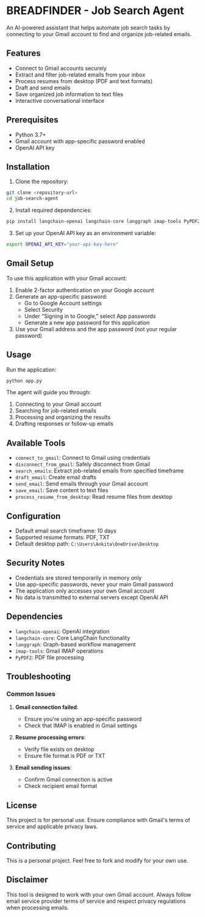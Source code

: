 # BREADFINDER - Job Search Agent

An AI-powered assistant that helps automate job search tasks by connecting to your Gmail account to find and organize job-related emails.

## Features

- Connect to Gmail accounts securely
- Extract and filter job-related emails from your inbox
- Process resumes from desktop (PDF and text formats)
- Draft and send emails
- Save organized job information to text files
- Interactive conversational interface

## Prerequisites

- Python 3.7+
- Gmail account with app-specific password enabled
- OpenAI API key

## Installation

1. Clone the repository:
```bash
git clone <repository-url>
cd job-search-agent
```

2. Install required dependencies:
```bash
pip install langchain-openai langchain-core langgraph imap-tools PyPDF2
```

3. Set up your OpenAI API key as an environment variable:
```bash
export OPENAI_API_KEY="your-api-key-here"
```

## Gmail Setup

To use this application with your Gmail account:

1. Enable 2-factor authentication on your Google account
2. Generate an app-specific password:
   - Go to Google Account settings
   - Select Security
   - Under "Signing in to Google," select App passwords
   - Generate a new app password for this application
3. Use your Gmail address and the app password (not your regular password)

## Usage

Run the application:
```bash
python app.py
```

The agent will guide you through:
1. Connecting to your Gmail account
2. Searching for job-related emails
3. Processing and organizing the results
4. Drafting responses or follow-up emails

## Available Tools

- `connect_to_gmail`: Connect to Gmail using credentials
- `disconnect_from_gmail`: Safely disconnect from Gmail
- `search_emails`: Extract job-related emails from specified timeframe
- `draft_email`: Create email drafts
- `send_email`: Send emails through your Gmail account
- `save_email`: Save content to text files
- `process_resume_from_desktop`: Read resume files from desktop


## Configuration

- Default email search timeframe: 10 days
- Supported resume formats: PDF, TXT
- Default desktop path: `C:\Users\Ankita\OneDrive\Desktop`

## Security Notes

- Credentials are stored temporarily in memory only
- Use app-specific passwords, never your main Gmail password
- The application only accesses your own Gmail account
- No data is transmitted to external servers except OpenAI API

## Dependencies

- `langchain-openai`: OpenAI integration
- `langchain-core`: Core LangChain functionality
- `langgraph`: Graph-based workflow management
- `imap-tools`: Gmail IMAP operations
- `PyPDF2`: PDF file processing

## Troubleshooting

### Common Issues

1. **Gmail connection failed**: 
   - Ensure you're using an app-specific password
   - Check that IMAP is enabled in Gmail settings

2. **Resume processing errors**:
   - Verify file exists on desktop
   - Ensure file format is PDF or TXT

3. **Email sending issues**:
   - Confirm Gmail connection is active
   - Check recipient email format

## License

This project is for personal use. Ensure compliance with Gmail's terms of service and applicable privacy laws.

## Contributing

This is a personal project. Feel free to fork and modify for your own use.

## Disclaimer

This tool is designed to work with your own Gmail account. Always follow email service provider terms of service and respect privacy regulations when processing emails.